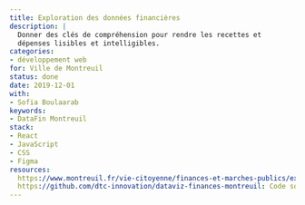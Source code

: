 ```yaml
---
title: Exploration des données financières
description: |
  Donner des clés de compréhension pour rendre les recettes et
  dépenses lisibles et intelligibles.
categories:
- développement web
for: Ville de Montreuil
status: done
date: 2019-12-01
with:
- Sofia Boulaarab
keywords:
- DataFin Montreuil
stack:
- React
- JavaScript
- CSS
- Figma
resources:
  https://www.montreuil.fr/vie-citoyenne/finances-et-marches-publics/explorer-les-comptes-de-la-ville: Visualisation sur le site de la ville de Montreuil
  https://github.com/dtc-innovation/dataviz-finances-montreuil: Code source
---
```

